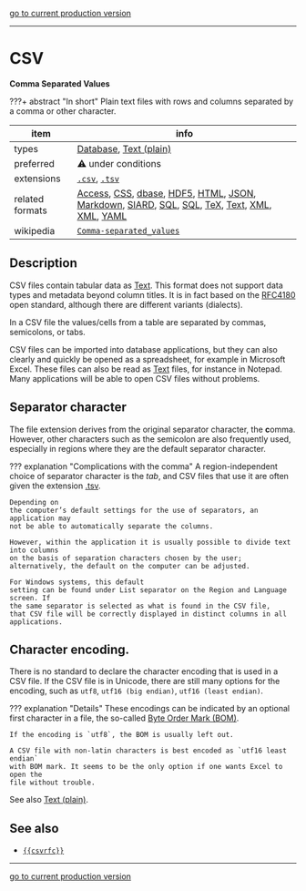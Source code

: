[go to current production version]({{preferredFormats}})

---



# CSV

**Comma Separated Values**

???+ abstract "In short"
    Plain text files with rows and columns separated by a comma or other character.

item | info
--- | ---
types | [Database](../dataTypes/database.md), [Text (plain)](../dataTypes/textPlain.md)
preferred | ⚠️ under conditions
extensions | [`.csv`](../extensions/csv.md), [`.tsv`](../extensions/tsv.md)
related formats | [Access](../fileFormats/access.md), [CSS](../fileFormats/css.md), [dbase](../fileFormats/dbase.md), [HDF5](../fileFormats/hdf5.md), [HTML](../fileFormats/html.md), [JSON](../fileFormats/json.md), [Markdown](../fileFormats/markdown.md), [SIARD](../fileFormats/siard.md), [SQL](../fileFormats/sql.md), [SQL](../fileFormats/sql.md), [TeX](../fileFormats/tex.md), [Text](../fileFormats/text.md), [XML](../fileFormats/xml.md), [XML](../fileFormats/xml.md), [YAML](../fileFormats/yaml.md)
wikipedia | [`Comma-separated_values`]({{wikipedia}}/Comma-separated_values)

## Description

CSV files contain tabular data as [Text](../fileFormats/text.md).
This format does not support data types and metadata beyond column titles. It is
in fact based on the
[RFC4180]({{csvrfc}})
open standard, although there are different
variants (dialects).

In a CSV file the values/cells from a table are separated
by commas, semicolons, or tabs.

CSV files can be imported into database applications, but they can
also clearly and quickly be opened as a spreadsheet, for example in Microsoft
Excel. These files can also be read as [Text](../fileFormats/text.md) files, for instance in Notepad.
Many applications will be able to open CSV files without problems.

## Separator character
The file extension derives from the original separator character, the **c**omma.
However, other characters such as the semicolon are also frequently used,
especially in regions where they are the default separator character.

??? explanation "Complications with the comma"
    A region-independent choice of separator character is the *tab*, and CSV files
    that use it are often given the extension [.tsv](../extensions/tsv.md).

    Depending on
    the computer’s default settings for the use of separators, an application may
    not be able to automatically separate the columns.

    However, within the application it is usually possible to divide text into columns
    on the basis of separation characters chosen by the user;
    alternatively, the default on the computer can be adjusted.

    For Windows systems, this default
    setting can be found under List separator on the Region and Language screen. If
    the same separator is selected as what is found in the CSV file,
    that CSV file will be correctly displayed in distinct columns in all applications.

## Character encoding.

There is no standard to declare the character encoding that is used in a CSV
file.
If the CSV file is in Unicode, there are still many options for the encoding,
such as `utf8`, `utf16 (big endian)`, `utf16 (least endian)`.

??? explanation "Details"
    These encodings can be indicated by an optional first character in a file,
    the so-called
    [Byte Order Mark (BOM)]({{wikipedia}}/Byte_order_mark).

    If the encoding is `utf8`, the BOM is usually left out.

    A CSV file with non-latin characters is best encoded as `utf16 least endian`
    with BOM mark. It seems to be the only option if one wants Excel to open the
    file without trouble.

See also [Text (plain)](../dataTypes/textPlain.md).


## See also
*   [`{{csvrfc}}`]({{csvrfc}})




---

[go to current production version]({{preferredFormats}})
